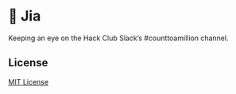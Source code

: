 # 🦉 Jia

Keeping an eye on the Hack Club Slack’s #counttoamillion channel.

## License

[MIT License](LICENSE.txt)
